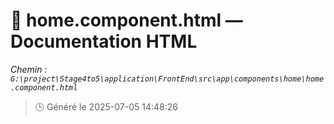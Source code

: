 # 📄 home.component.html — Documentation HTML
*Chemin : `G:\project\Stage4to5\application\FrontEnd\src\app\components\home\home.component.html`*

> 🕒 Généré le 2025-07-05 14:48:26


